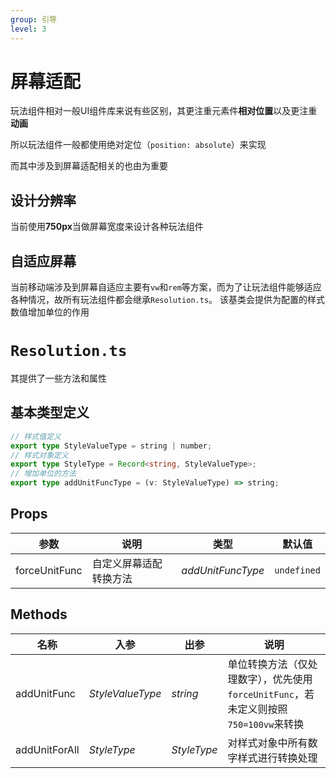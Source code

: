 ```yaml
---
group: 引导
level: 3
---
```


# 屏幕适配

玩法组件相对一般UI组件库来说有些区别，其更注重元素件**相对位置**以及更注重**动画**

所以玩法组件一般都使用绝对定位（`position: absolute`）来实现

而其中涉及到屏幕适配相关的也由为重要

## 设计分辨率

当前使用**750px**当做屏幕宽度来设计各种玩法组件

## 自适应屏幕

当前移动端涉及到屏幕自适应主要有`vw`和`rem`等方案，而为了让玩法组件能够适应各种情况，故所有玩法组件都会继承`Resolution.ts`。
该基类会提供为配置的样式数值增加单位的作用

# `Resolution.ts`

其提供了一些方法和属性

## 基本类型定义

```typescript
// 样式值定义
export type StyleValueType = string | number;
// 样式对象定义
export type StyleType = Record<string, StyleValueType>;
// 增加单位的方法
export type addUnitFuncType = (v: StyleValueType) => string;
```

## Props

| 参数 | 说明 | 类型 | 默认值 |
| --- | --- | --- | --- |
| forceUnitFunc | 自定义屏幕适配转换方法 | _addUnitFuncType_ | `undefined` |

## Methods
| 名称 | 入参 | 出参 | 说明 |
| --- | --- | --- | --- |
| addUnitFunc | _StyleValueType_ | _string_ | 单位转换方法（仅处理数字），优先使用`forceUnitFunc`，若未定义则按照`750=100vw`来转换 |
| addUnitForAll | _StyleType_ | _StyleType_ | 对样式对象中所有数字样式进行转换处理 |
